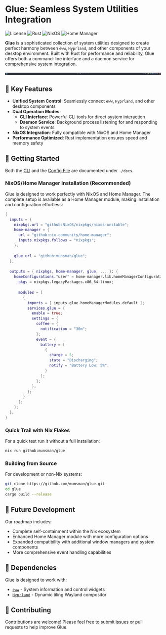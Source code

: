 # Glue: Seamless System Utilities Integration

![License](https://img.shields.io/badge/license-MIT-blue.svg)
![Rust](https://img.shields.io/badge/rust-%23dea584.svg?logo=rust&logoColor=white)
![NixOS](https://img.shields.io/badge/NixOS-5277C3?logo=nixos&logoColor=white)
![Home Manager](https://img.shields.io/badge/NixOS-5277C3?logo=nixos&logoColor=white)

**Glue** is a sophisticated collection of system utilities designed to create perfect harmony between `eww`, `Hyprland`, and other components of your desktop environment.
Built with Rust for performance and reliability, Glue offers both a command-line interface and a daemon service for comprehensive system integration.

![Status bar example](./docs/eww.jpeg)

## 🌟 Key Features

- **Unified System Control**: Seamlessly connect `eww`, `Hyprland`, and other desktop components
- **Dual Operation Modes**:
  - **CLI Interface**: Powerful CLI tools for direct system interaction
  - **Daemon Service**: Background process listening for and responding to system events
- **NixOS Integration**: Fully compatible with NixOS and Home Manager
- **Performance Optimized**: Rust implementation ensures speed and memory safety


## 🚀 Getting Started

Both the [CLI](./docs/cli.md) and the [Config File](./docs/config.md) are documented under `./docs`.

### NixOS/Home Manager Installation (Recommended)

Glue is designed to work perfectly with NixOS and Home Manager.
The complete setup is available as a Home Manager module, making installation and configuration effortless:

```nix
{
  inputs = {
    nixpkgs.url = "github:NixOS/nixpkgs/nixos-unstable";
    home-manager = {
      url = "github:nix-community/home-manager";
      inputs.nixpkgs.follows = "nixpkgs";
    };

    glue.url = "github:munsman/glue";
  };

  outputs = { nixpkgs, home-manager, glue, ... }: {
    homeConfigurations."user" = home-manager.lib.homeManagerConfiguration {
      pkgs = nixpkgs.legacyPackages.x86_64-linux;

      modules = [
        {
          imports = [ inputs.glue.homeManagerModules.default ];
          services.glue = {
            enable = true;
            settings = {
              coffee = {
                notification = "30m";
              };
              event = {
                battery = [
                  {
                    charge = 5;
                    state = "Discharging";
                    notify = "Battery Low: 5%";
                  }
                ];
              };
            };
          };
        }
      ];
    };
  };
}

```

### Quick Trail with Nix Flakes

For a quick test run it without a full installation:

```bash
nix run github:munsman/glue
```

### Building from Source

For development or non-Nix systems:

```sh
git clone https://github.com/munsman/glue.git
cd glue
cargo build --release
```
## 🔮 Future Development

Our roadmap includes:
- Complete self-containment within the Nix ecosystem
- Enhanced Home Manager module with more configuration options
- Expanded compatibility with additional window managers and system components
- More comprehensive event handling capabilities

## 🔧 Dependencies

Glue is designed to work with:
  - [`eww`](https://github.com/elkowar/eww) - System information and control widgets
  - [`Hyprland`](https://hypr.land/) - Dynamic tiling Wayland compositor

## 🤝 Contributing

Contributions are welcome!
Please feel free to submit issues or pull requests to help improve Glue.
